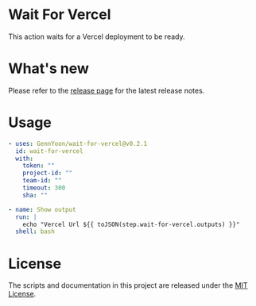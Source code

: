 # Wait For Vercel

This action waits for a Vercel deployment to be ready.

# What's new

Please refer to the [release page](https://github.com/GennYoon/wait-for-vercel/releases) for the latest release notes.

# Usage

```yaml
- uses: GennYoon/wait-for-vercel@v0.2.1
  id: wait-for-vercel
  with:
    token: ""
    project-id: ""
    team-id: ""
    timeout: 300
    sha: ""

- name: Show output
  run: |
    echo "Vercel Url ${{ toJSON(step.wait-for-vercel.outputs) }}"
  shell: bash
```

# License

The scripts and documentation in this project are released under the [MIT License](https://github.com/GennYoon/wait-for-vercel/blob/main/LICENSE).
